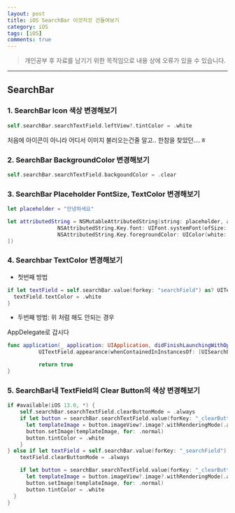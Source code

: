 ```yaml
---
layout: post
title: iOS SearchBar 이것저것 건들여보기
category: iOS
tags: [iOS]
comments: true
---
```


> 개인공부 후 자료를 남기기 위한 목적임으로 내용 상에 오류가 있을 수 있습니다.    

<hr>


## SearchBar


### 1. SearchBar Icon 색상 변경해보기

```swift
self.searchBar.searchTextField.leftView?.tintColor = .white
```

처음에 아이콘이 아니라 어디서 이미지 불러오는건줄 알고.. 한참을 찾았던....ㅎ

### 2. SearchBar BackgroundColor 변경해보기

```swift
self.searchBar.searchTextField.backgoundColor = .clear
```

### 3. SearchBar Placeholder FontSize, TextColor 변경해보기

```swift
let placeholder = "안녕하세요"

let attributedString = NSMutableAttributedString(string: placeholder, attributes: [
                NSAttributedString.Key.font: UIFont.systemFont(ofSize: 16),
                NSAttributedString.Key.foregroundColor: UIColor(white: 255/255, alpha: 1)
])
```


### 4. Searchbar TextColor 변경해보기

- 첫번째 방법

```swift
if let textField = self.searchBar.value(forkey: "searchField") as? UITextField {
  textField.textColor = .white
}
```

- 두번째 방법: 위 처럼 해도 안되는 경우

AppDelegate로 갑시다

```swift
func application(_ application: UIApplication, didFinishLaunchingWithOptions launchOptions: [UIApplication.LaunchOptionsKey: Any]?) -> Bool {
          UITextField.appearance(whenContainedInInstancesOf: [UISearchBar.self]).defaultTextAttributes = [NSAttributedString.Key.foregroundColor: UIColor.white]

          return true
}
```


### 5. SearchBar내 TextField의 Clear Button의 색상 변경해보기

```swift
if #available(iOS 13.0, *) {
    self.searchBar.searchTextField.clearButtonMode = .always
    if let button = searchBar.searchTextField.value(forKey: "_clearButton") as? UIButton {
      let templateImage = button.imageView?.image?.withRenderingMode(.alwaysTemplate)
      button.setImage(templateImage, for: .normal)
      button.tintColor = .white
    }
} else if let textField = self.searchBar.value(forKey: "_searchField") as? UITextField {
    textField.clearButtonMode = .always

    if let button = searchBar.searchTextField.value(forKey: "_clearButton") as? UIButton {
      let templateImage = button.imageView?.image?.withRenderingMode(.alwaysTemplate)
      button.setImage(templateImage, for: .normal)
      button.tintColor = .white
  }
}
```
